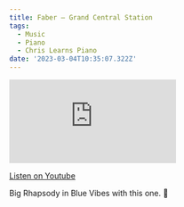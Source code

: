 ```yaml
---
title: Faber — Grand Central Station
tags:
  - Music
  - Piano
  - Chris Learns Piano
date: '2023-03-04T10:35:07.322Z'
---
```


<iframe src="https://www.youtube-nocookie.com/embed/KVajbaA2Vvc?modestbranding=1&showinfo=0&rel=0" title="YouTube video player" frameborder="0" allow="accelerometer; autoplay; encrypted-media; gyroscope; picture-in-picture;" allowfullscreen className="youtube_video"></iframe>

[Listen on Youtube](https://youtu.be/KVajbaA2Vvc)

Big Rhapsody in Blue Vibes with this one. 🌆
